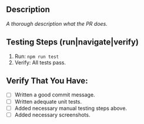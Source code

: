 ## Description
_A thorough description what the PR does._


## Testing Steps (run|navigate|verify)
1. Run: `npm run test`
2. Verify: All tests pass.


## Verify That You Have:
- [ ] Written a good commit message.
- [ ] Written adequate unit tests.
- [ ] Added necessary manual testing steps above.
- [ ] Added necessary screenshots.
